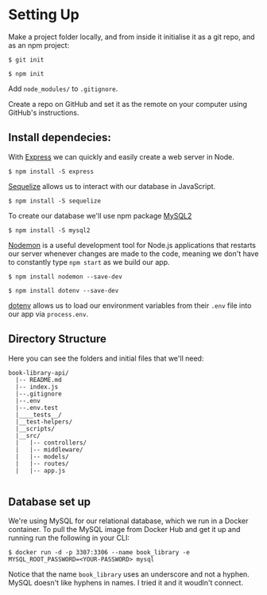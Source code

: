# Setting Up

Make a project folder locally, and from inside it initialise it as a git repo, and as an npm project:

```
$ git init

$ npm init
```

Add `node_modules/` to `.gitignore`.

Create a repo on GitHub and set it as the remote on your computer using GitHub's instructions.


## Install dependecies:

With [Express](https://expressjs.com) we can quickly and easily create a web server in Node.
```
$ npm install -S express
```  

[Sequelize](https://sequelize.org) allows us to interact with our database in JavaScript.
```
$ npm install -S sequelize
```  

To create our database we'll use npm package [MySQL2](https://www.npmjs.com/package/mysql2) 
```
$ npm install -S mysql2
```  

[Nodemon](https://www.npmjs.com/package/nodemon) is a useful development tool for Node.js applications that restarts our server whenever changes are made to the code, meaning we don't have to constantly type `npm start` as we build our app.  
```
$ npm install nodemon --save-dev  
```


 ```
$ npm install dotenv --save-dev
```
[dotenv](https://www.npmjs.com/package/dotenv) allows us to load our environment variables from their `.env` file into our app via `process.env`.


## Directory Structure

Here you can see the folders and initial files that we'll need:

```
book-library-api/  
  |-- README.md
  |-- index.js 
  |--.gitignore
  |--.env
  |--.env.test
  |____tests__/
  |__test-helpers/
  |__scripts/
  |__src/  
  |   |-- controllers/  
  |   |-- middleware/  
  |   |-- models/  
  |   |-- routes/  
  |   |-- app.js  
 
  ```


## Database set up

We're using MySQL for our relational database, which we run in a Docker container. To pull the MySQL image from Docker Hub and get it up and running run the following in your CLI:

```
$ docker run -d -p 3307:3306 --name book_library -e MYSQL_ROOT_PASSWORD=<YOUR-PASSWORD> mysql
```
Notice that the name `book_library` uses an underscore and not a hyphen. MySQL doesn't like hyphens in names. I tried it and it woudln't connect.


